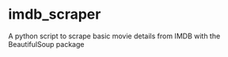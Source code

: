 # imdb_scraper
A python script to scrape basic movie details from IMDB with the BeautifulSoup package
